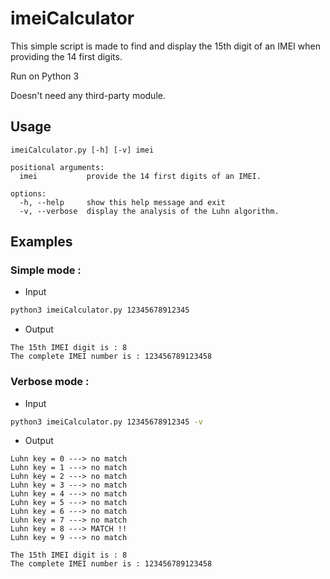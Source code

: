 # imeiCalculator
This simple script is made to find and display the 15th digit of an IMEI when providing the 14 first digits.

Run on Python 3

Doesn't need any third-party module.

## Usage
```
imeiCalculator.py [-h] [-v] imei

positional arguments:
  imei           provide the 14 first digits of an IMEI.

options:
  -h, --help     show this help message and exit
  -v, --verbose  display the analysis of the Luhn algorithm.
```
## Examples

### Simple mode :

+ Input

```bash
python3 imeiCalculator.py 12345678912345
```

+ Output

```
The 15th IMEI digit is : 8
The complete IMEI number is : 123456789123458
```

### Verbose mode :

+ Input

```bash
python3 imeiCalculator.py 12345678912345 -v
```

+ Output

```
Luhn key = 0 ---> no match
Luhn key = 1 ---> no match
Luhn key = 2 ---> no match
Luhn key = 3 ---> no match
Luhn key = 4 ---> no match
Luhn key = 5 ---> no match
Luhn key = 6 ---> no match
Luhn key = 7 ---> no match
Luhn key = 8 ---> MATCH !!
Luhn key = 9 ---> no match

The 15th IMEI digit is : 8
The complete IMEI number is : 123456789123458
```
